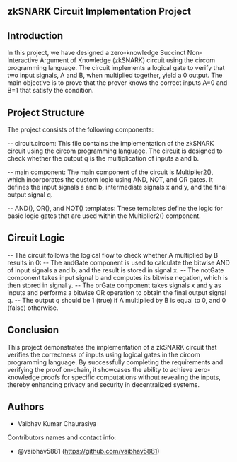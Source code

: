 ## zkSNARK Circuit Implementation Project 

## Introduction
In this project, we have designed a zero-knowledge Succinct Non-Interactive Argument of Knowledge (zkSNARK) circuit using the circom programming language. The circuit implements a logical gate to verify that two input signals, A and B, when multiplied together, yield a 0 output. The main objective is to prove that the prover knows the correct inputs A=0 and B=1 that satisfy the condition.

## Project Structure
The project consists of the following components:

-- circuit.circom: This file contains the implementation of the zkSNARK circuit using the circom programming language. The circuit is designed to check whether the output q is the multiplication of inputs a and b.

-- main component: The main component of the circuit is Multiplier2(), which incorporates the custom logic using AND, NOT, and OR gates. It defines the input signals a and b, intermediate signals x and y, and the final output signal q.

-- AND(), OR(), and NOT() templates: These templates define the logic for basic logic gates that are used within the Multiplier2() component.

## Circuit Logic
-- The circuit follows the logical flow to check whether A multiplied by B results in 0:
-- The andGate component is used to calculate the bitwise AND of input signals a and b, and the result is stored in signal x.
-- The notGate component takes input signal b and computes its bitwise negation, which is then stored in signal y.
-- The orGate component takes signals x and y as inputs and performs a bitwise OR operation to obtain the final output signal q.
-- The output q should be 1 (true) if A multiplied by B is equal to 0, and 0 (false) otherwise.


## Conclusion
This project demonstrates the implementation of a zkSNARK circuit that verifies the correctness of inputs using logical gates in the circom programming language. By successfully completing the requirements and verifying the proof on-chain, it showcases the ability to achieve zero-knowledge proofs for specific computations without revealing the inputs, thereby enhancing privacy and security in decentralized systems.

## Authors

- Vaibhav Kumar Chaurasiya

Contributors names and contact info:

- @vaibhav5881 (https://github.com/vaibhav5881)
